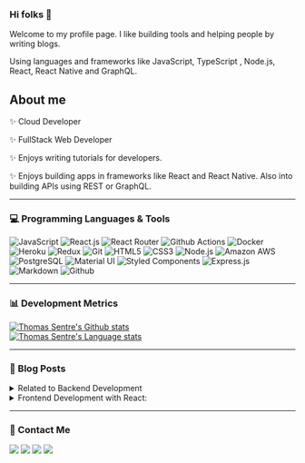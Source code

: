 ### Hi folks 👋

Welcome to my profile page. I like building tools and helping people by writing blogs.

Using languages and frameworks like JavaScript, TypeScript , Node.js, React, React Native and GraphQL.


## About me

✨ Cloud Developer

✨ FullStack Web Developer

✨ Enjoys writing tutorials for developers.

✨ Enjoys building apps in frameworks like React and React Native. Also into building APIs using REST or GraphQL.

<hr>

<h3>💻 Programming Languages & Tools</h3>

![JavaScript](https://img.shields.io/badge/JavaScript-323330?style=for-the-badge&logo=javascript&logoColor=F7DF1E)
![React.js](https://img.shields.io/badge/React.js-20232A?style=for-the-badge&logo=react&logoColor=61DAFB)
![React Router](https://img.shields.io/badge/React_Router-CA4245?style=for-the-badge&logo=react-router&logoColor=white)
![Github Actions](https://img.shields.io/badge/Github_Actions-276DC3?style=for-the-badge&logo=github-actions&logoColor=white)
![Docker](https://img.shields.io/badge/Docker-00ADD8?style=for-the-badge&logo=docker&logoColor=white)
![Heroku](https://img.shields.io/badge/Heroku-430098?style=for-the-badge&logo=heroku&logoColor=white)
![Redux](	https://img.shields.io/badge/Redux-593D88?style=for-the-badge&logo=redux&logoColor=white)
![Git](https://img.shields.io/badge/Git-100000?style=for-the-badge&logo=git&logoColor=white)
![HTML5](https://img.shields.io/badge/HTML5-E34F26?style=for-the-badge&logo=html5&logoColor=white)
![CSS3](https://img.shields.io/badge/CSS3-1572B6?style=for-the-badge&logo=css3&logoColor=white)
![Node.js](https://img.shields.io/badge/Node.js-43853D?style=for-the-badge&logo=node.js&logoColor=white)
![Amazon AWS](https://img.shields.io/badge/Amazon_AWS-232F3E?style=for-the-badge&logo=amazon-aws&logoColor=white)
![PostgreSQL](https://img.shields.io/badge/PostgreSQL-316192?style=for-the-badge&logo=postgresql&logoColor=white)
![Material UI](https://img.shields.io/badge/Material--UI-0081CB?style=for-the-badge&logo=material-ui&logoColor=white)
![Styled Components](https://img.shields.io/badge/styled--components-DB7093?style=for-the-badge&logo=styled-components&logoColor=white)
![Express.js](https://img.shields.io/badge/Express.js-404D59?style=for-the-badge)
![Markdown](https://img.shields.io/badge/Markdown-000000?style=for-the-badge&logo=markdown&logoColor=white)
![Github](https://img.shields.io/badge/GitHub-100000?style=for-the-badge&logo=github&logoColor=white)

<hr>

<h3>📊 Development Metrics</h3>

[![Thomas Sentre's Github stats](https://github-readme-stats.vercel.app/api?username=Thomas-Max99&hide=stars)](#)
<br>
[![Thomas Sentre's Language stats](https://github-readme-stats.vercel.app/api/top-langs/?username=Thomas-Max99&theme=blue-white)](#)

<hr>

<h3>📝 Blog Posts</h3>

<details>
<summary>Related to Backend Development</summary>

* [7 Best Tools for Monitoring Node.js Servers](https://medium.com/gitconnected/7-best-tools-for-monitoring-node-js-servers-b1680a77dd6c)
* [7 Best Node.js Logging Libraries for Your Next Projects.](https://medium.com/gitconnected/7-best-node-js-logging-libraries-for-your-next-projects-2ae9da133931)
* [Build an SMS Reminder App using Nodejs, Twilio, and Flybase](https://medium.com/bitsrc/build-your-own-daily-sms-reminder-app-using-nodejs-twilio-and-flybase-c0e3f563cc88)
* [Everything You Need to Know About HTTP Response Status Codes](https://medium.com/bitsrc/everything-you-need-to-know-about-http-response-status-codes-a11ea006db46)
* [Securing Express Web Applications With Helmet](https://medium.com/bitsrc/securing-express-web-applications-with-helmet-3ef98b3c4a8e)

</details>

<details>
<summary>Frontend Development with React:</summary>

* [The Efficient Way to Create a MERN App](https://medium.com/bitsrc/an-efficient-way-to-set-up-a-mern-stack-application-12fd87fad90d)
* [How to Build a Progressive Web App (PWA) with Create React App](https://tealfeed.com/build-progressive-web-app-pwa-create-brwtu)
* [Scalable and Maintainable React Project Structure Every Developer Should Use.](https://medium.com/gitconnected/scalable-and-maintainable-react-project-structure-every-developer-should-use-ae355bc57409)
* [Fundamental Design Pattern: ModelViewController](https://medium.com/@cloudiosx/fundamental-design-pattern-modelviewcontroller-7ab1ab5f695c)

</details>

<hr>

<h3>📱 Contact Me</h3>

[<img src="https://img.shields.io/badge/LinkedIn-0077B5?style=for-the-badge&logo=linkedin&logoColor=white">](https://www.linkedin.com/in/thomas-sentre-20035b1b7/)
[<img src="https://img.shields.io/badge/Medium-12100E?style=for-the-badge&logo=medium&logoColor=white">](https://medium.com/@merndev)
[<img src="https://img.shields.io/badge/Gmail-D14836?style=for-the-badge&logo=gmail&logoColor=white">](mailto:thomassentre332@gmail.com)
[<img src="https://img.shields.io/badge/Twitter-1DA1F2?style=for-the-badge&logo=twitter&logoColor=white">](https://twitter.com/thomasdevs)
